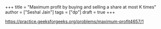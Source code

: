 +++
title = "Maximum profit by buying and selling a share at most K times"
author = ["Seshal Jain"]
tags = ["dp"]
draft = true
+++

<https://practice.geeksforgeeks.org/problems/maximum-profit4657/1>
